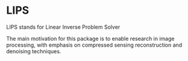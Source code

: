# LIPS

LIPS stands for Linear Inverse Problem Solver 

The main motivation for this package is to enable research in image processing, with emphasis on compressed sensing reconstruction and denoising techniques.
